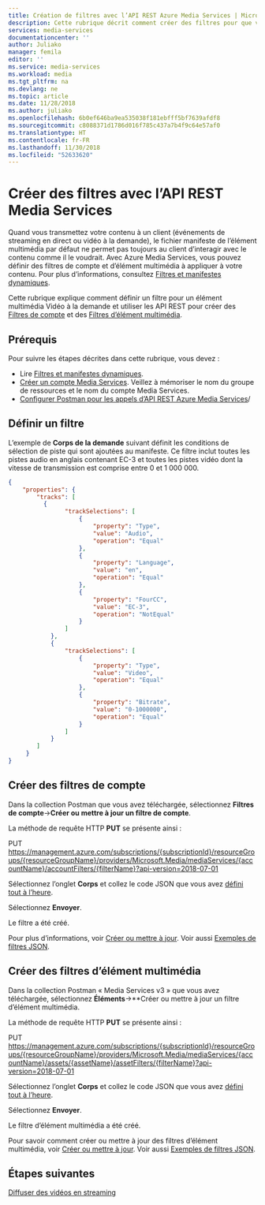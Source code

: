 ```yaml
---
title: Création de filtres avec l’API REST Azure Media Services | Microsoft Docs
description: Cette rubrique décrit comment créer des filtres pour que votre client puisse les utiliser pour diffuser des sections spécifiques d'un flux. Media Services crée des manifestes dynamiques pour obtenir cette diffusion sélective.
services: media-services
documentationcenter: ''
author: Juliako
manager: femila
editor: ''
ms.service: media-services
ms.workload: media
ms.tgt_pltfrm: na
ms.devlang: ne
ms.topic: article
ms.date: 11/28/2018
ms.author: juliako
ms.openlocfilehash: 6b0ef646ba9ea535038f181ebfff5bf7639afdf8
ms.sourcegitcommit: c8088371d1786d016f785c437a7b4f9c64e57af0
ms.translationtype: HT
ms.contentlocale: fr-FR
ms.lasthandoff: 11/30/2018
ms.locfileid: "52633620"
---
```

# <a name="creating-filters-with-media-services-rest-api"></a>Créer des filtres avec l’API REST Media Services

Quand vous transmettez votre contenu à un client (événements de streaming en direct ou vidéo à la demande), le fichier manifeste de l’élément multimédia par défaut ne permet pas toujours au client d’interagir avec le contenu comme il le voudrait. Avec Azure Media Services, vous pouvez définir des filtres de compte et d’élément multimédia à appliquer à votre contenu. Pour plus d’informations, consultez [Filtres et manifestes dynamiques](filters-dynamic-manifest-overview.md).

Cette rubrique explique comment définir un filtre pour un élément multimédia Vidéo à la demande et utiliser les API REST pour créer des [Filtres de compte](https://docs.microsoft.com/rest/api/media/accountfilters) et des [Filtres d’élément multimédia](https://docs.microsoft.com/rest/api/media/assetfilters). 

## <a name="prerequisites"></a>Prérequis 

Pour suivre les étapes décrites dans cette rubrique, vous devez :

- Lire [Filtres et manifestes dynamiques](filters-dynamic-manifest-overview.md).
- [Créer un compte Media Services](create-account-cli-how-to.md). Veillez à mémoriser le nom du groupe de ressources et le nom du compte Media Services. 
- [Configurer Postman pour les appels d’API REST Azure Media Services](media-rest-apis-with-postman.md)/

## <a name="define-a-filter"></a>Définir un filtre  

L’exemple de **Corps de la demande** suivant définit les conditions de sélection de piste qui sont ajoutées au manifeste. Ce filtre inclut toutes les pistes audio en anglais contenant EC-3 et toutes les pistes vidéo dont la vitesse de transmission est comprise entre 0 et 1 000 000.

```json
{
    "properties": {
        "tracks": [
          {
                "trackSelections": [
                    {
                        "property": "Type",
                        "value": "Audio",
                        "operation": "Equal"
                    },
                    {
                        "property": "Language",
                        "value": "en",
                        "operation": "Equal"
                    },
                    {
                        "property": "FourCC",
                        "value": "EC-3",
                        "operation": "NotEqual"
                    }
                ]
            },
            {
                "trackSelections": [
                    {
                        "property": "Type",
                        "value": "Video",
                        "operation": "Equal"
                    },
                    {
                        "property": "Bitrate",
                        "value": "0-1000000",
                        "operation": "Equal"
                    }
                ]
            }
        ]
     }
}
```

## <a name="create-account-filters"></a>Créer des filtres de compte

Dans la collection Postman que vous avez téléchargée, sélectionnez **Filtres de compte**->**Créer ou mettre à jour un filtre de compte**.

La méthode de requête HTTP **PUT** se présente ainsi :

PUT https://management.azure.com/subscriptions/{subscriptionId}/resourceGroups/{resourceGroupName}/providers/Microsoft.Media/mediaServices/{accountName}/accountFilters/{filterName}?api-version=2018-07-01

Sélectionnez l’onglet **Corps** et collez le code JSON que vous avez [défini tout à l’heure](#define-a-filter).

Sélectionnez **Envoyer**. 

Le filtre a été créé.

Pour plus d’informations, voir [Créer ou mettre à jour](https://docs.microsoft.com/rest/api/media/accountfilters/createorupdate). Voir aussi [Exemples de filtres JSON](https://docs.microsoft.com/rest/api/media/accountfilters/createorupdate#create_an_account_filter).

## <a name="create-asset-filters"></a>Créer des filtres d’élément multimédia  

Dans la collection Postman « Media Services v3 » que vous avez téléchargée, sélectionnez **Éléments**->**Créer ou mettre à jour un filtre d’élément multimédia.

La méthode de requête HTTP **PUT** se présente ainsi :

PUT https://management.azure.com/subscriptions/{subscriptionId}/resourceGroups/{resourceGroupName}/providers/Microsoft.Media/mediaServices/{accountName}/assets/{assetName}/assetFilters/{filterName}?api-version=2018-07-01

Sélectionnez l’onglet **Corps** et collez le code JSON que vous avez [défini tout à l’heure](#define-a-filter).

Sélectionnez **Envoyer**. 

Le filtre d’élément multimédia a été créé.

Pour savoir comment créer ou mettre à jour des filtres d’élément multimédia, voir [Créer ou mettre à jour](https://docs.microsoft.com/rest/api/media/assetfilters/createorupdate). Voir aussi [Exemples de filtres JSON](https://docs.microsoft.com/rest/api/media/assetfilters/createorupdate#create_an_asset_filter). 

## <a name="next-steps"></a>Étapes suivantes

[Diffuser des vidéos en streaming](stream-files-tutorial-with-rest.md) 
